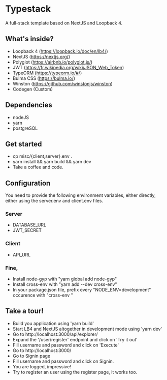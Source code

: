 # Typestack
A full-stack template based on NextJS and Loopback 4.

## What's inside?
- Loopback 4 (https://loopback.io/doc/en/lb4/)
- NextJS (https://nextjs.org/)
- Polyglot (https://airbnb.io/polyglot.js/)
- JWT (https://fr.wikipedia.org/wiki/JSON_Web_Token)
- TypeORM (https://typeorm.io/#/)
- Bulma CSS (https://bulma.io/)
- Winston (https://github.com/winstonjs/winston)
- Codegen (Custom)


## Dependencies
- nodeJS
- yarn
- postgreSQL

## Get started
* cp misc/{client,server}.env .
* yarn install && yarn build && yarn dev
* Take a coffee and code.

## Configuration
You need to provide the following environment variables, either directly,
either using the server.env and client.env files.

### Server

* DATABASE_URL
* JWT_SECRET

### Client

* API_URL

### Fine,
* Install node-gyp with "yarn global add node-gyp"
* Install cross-env with "yarn add --dev cross-env"
* In your package.json file, prefix every "NODE_ENV=development" occurence with "cross-env "

## Take a tour!

* Build you application using 'yarn build'
* Start LB4 and NextJS altogether in development mode using 'yarn dev'
* Go to http://localhost:3000/api/explorer/
* Expand the '/user/register' endpoint and click on 'Try it out'
* Fill username and password and click on 'Execute'
* Go to http://localhost:3000/
* Go to Signin page
* Fill username and password and click on Signin.
* You are logged, impressive!
* Try to register an user using the register page, it works too.

